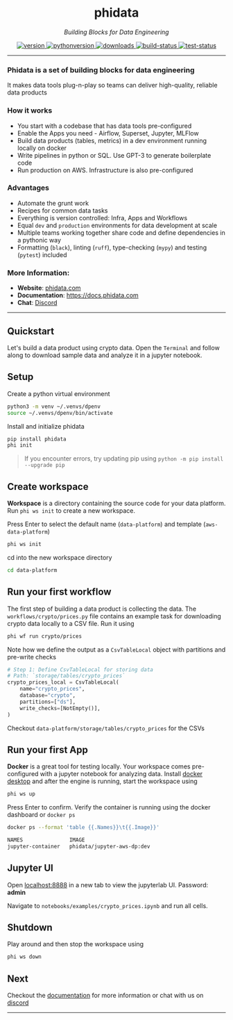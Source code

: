 <h1 align="center">
  phidata
</h1>
<p align="center">
    <em>Building Blocks for Data Engineering</em>
</p>

<p align="center">
<a href="https://python.org/pypi/phidata" target="_blank">
    <img src="https://img.shields.io/pypi/v/phidata?color=blue&label=version" alt="version">
</a>
<a href="https://github.com/phidatahq/phidata" target="_blank">
    <img src="https://img.shields.io/badge/python->=3.7-blue" alt="pythonversion">
</a>
<a href="https://github.com/phidatahq/phidata" target="_blank">
    <img src="https://pepy.tech/badge/phidata" alt="downloads">
</a>
<a href="https://github.com/phidatahq/phidata/actions/workflows/build.yml" target="_blank">
    <img src="https://github.com/phidatahq/phidata/actions/workflows/build.yml/badge.svg" alt="build-status">
</a>
<a href="https://github.com/phidatahq/phidata/actions/workflows/test.yml" target="_blank">
    <img src="https://github.com/phidatahq/phidata/actions/workflows/test.yml/badge.svg" alt="test-status">
</a>
</p>

---

### **Phidata is a set of building blocks for data engineering**

It makes data tools plug-n-play so teams can deliver high-quality, reliable data products

### How it works

- You start with a codebase that has data tools pre-configured
- Enable the Apps you need - Airflow, Superset, Jupyter, MLFlow
- Build data products (tables, metrics) in a dev environment running locally on docker
- Write pipelines in python or SQL. Use GPT-3 to generate boilerplate code
- Run production on AWS. Infrastructure is also pre-configured

### Advantages

- Automate the grunt work
- Recipes for common data tasks
- Everything is version controlled: Infra, Apps and Workflows
- Equal `dev` and `production` environments for data development at scale
- Multiple teams working together share code and define dependencies in a pythonic way
- Formatting (`black`), linting (`ruff`), type-checking (`mypy`) and testing (`pytest`) included

### More Information:

- **Website**: <a href="https://phidata.com" target="_blank">phidata.com</a>
- **Documentation**: <a href="https://docs.phidata.com" target="_blank">https://docs.phidata.com</a>
- **Chat**: <a href="https://discord.gg/4MtYHHrgA8" target="_blank">Discord</a>

---

## Quickstart

Let's build a data product using crypto data. Open the `Terminal` and follow along to download sample data and analyze it in a jupyter notebook.

## Setup

Create a python virtual environment

```bash
python3 -m venv ~/.venvs/dpenv
source ~/.venvs/dpenv/bin/activate
```

Install and initialize phidata

```bash
pip install phidata
phi init
```

> If you encounter errors, try updating pip using `python -m pip install --upgrade pip`

## Create workspace

**Workspace** is a directory containing the source code for your data platform. Run `phi ws init` to create a new workspace.

Press Enter to select the default name (`data-platform`) and template (`aws-data-platform`)

```bash
phi ws init
```

cd into the new workspace directory

```bash
cd data-platform
```

## Run your first workflow

The first step of building a data product is collecting the data. The `workflows/crypto/prices.py` file contains an example task for downloading crypto data locally to a CSV file. Run it using

```bash
phi wf run crypto/prices
```

Note how we define the output as a `CsvTableLocal` object with partitions and pre-write checks

```python
# Step 1: Define CsvTableLocal for storing data
# Path: `storage/tables/crypto_prices`
crypto_prices_local = CsvTableLocal(
    name="crypto_prices",
    database="crypto",
    partitions=["ds"],
    write_checks=[NotEmpty()],
)
```

Checkout `data-platform/storage/tables/crypto_prices` for the CSVs

## Run your first App

**Docker** is a great tool for testing locally. Your workspace comes pre-configured with a jupyter notebook for analyzing data. Install [docker desktop](https://docs.docker.com/desktop/install/mac-install/) and after the engine is running, start the workspace using

```bash
phi ws up
```

Press Enter to confirm. Verify the container is running using the docker dashboard or `docker ps`

```bash
docker ps --format 'table {{.Names}}\t{{.Image}}'

NAMES               IMAGE
jupyter-container   phidata/jupyter-aws-dp:dev
```

## Jupyter UI

Open [localhost:8888](http://localhost:8888) in a new tab to view the jupyterlab UI. Password: **admin**

Navigate to `notebooks/examples/crypto_prices.ipynb` and run all cells.

## Shutdown

Play around and then stop the workspace using


```bash
phi ws down
```


## Next

Checkout the [documentation](https://docs.phidata.com) for more information or chat with us on [discord](https://discord.gg/4MtYHHrgA8)

---
